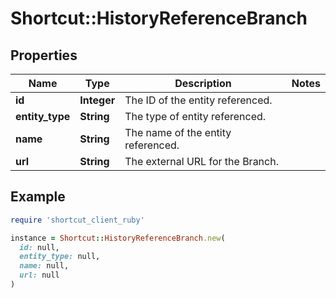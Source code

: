# Shortcut::HistoryReferenceBranch

## Properties

| Name | Type | Description | Notes |
| ---- | ---- | ----------- | ----- |
| **id** | **Integer** | The ID of the entity referenced. |  |
| **entity_type** | **String** | The type of entity referenced. |  |
| **name** | **String** | The name of the entity referenced. |  |
| **url** | **String** | The external URL for the Branch. |  |

## Example

```ruby
require 'shortcut_client_ruby'

instance = Shortcut::HistoryReferenceBranch.new(
  id: null,
  entity_type: null,
  name: null,
  url: null
)
```

